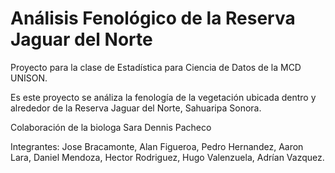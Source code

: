 # Análisis Fenológico de la Reserva Jaguar del Norte
Proyecto para la clase de Estadística para Ciencia de Datos de la MCD UNISON.

Es este proyecto se análiza la fenología de la vegetación ubicada dentro y alrededor de la Reserva Jaguar del Norte, Sahuaripa Sonora.

Colaboración de la biologa Sara Dennis Pacheco

Integrantes: Jose Bracamonte, Alan Figueroa, Pedro Hernandez, Aaron Lara, Daniel Mendoza, Hector Rodriguez, Hugo Valenzuela, Adrían Vazquez.
